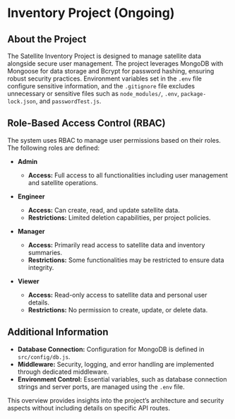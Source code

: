 # Inventory Project (Ongoing)

## About the Project

The Satellite Inventory Project is designed to manage satellite data alongside secure user management. The project leverages MongoDB with Mongoose for data storage and Bcrypt for password hashing, ensuring robust security practices. Environment variables set in the `.env` file configure sensitive information, and the `.gitignore` file excludes unnecessary or sensitive files such as `node_modules/`, `.env`, `package-lock.json`, and `passwordTest.js`.

## Role-Based Access Control (RBAC)

The system uses RBAC to manage user permissions based on their roles. The following roles are defined:

- **Admin**
  - **Access:** Full access to all functionalities including user management and satellite operations.
  
- **Engineer**
  - **Access:** Can create, read, and update satellite data.
  - **Restrictions:** Limited deletion capabilities, per project policies.
  
- **Manager**
  - **Access:** Primarily read access to satellite data and inventory summaries.
  - **Restrictions:** Some functionalities may be restricted to ensure data integrity.
  
- **Viewer**
  - **Access:** Read-only access to satellite data and personal user details.
  - **Restrictions:** No permission to create, update, or delete data.

## Additional Information

- **Database Connection:** Configuration for MongoDB is defined in `src/config/db.js`.
- **Middleware:** Security, logging, and error handling are implemented through dedicated middleware.
- **Environment Control:** Essential variables, such as database connection strings and server ports, are managed using the `.env` file.

This overview provides insights into the project’s architecture and security aspects without including details on specific API routes.
